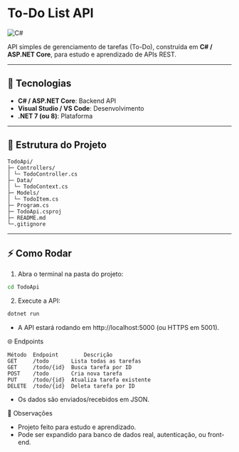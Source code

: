 # To-Do List API

![C#](https://img.shields.io/badge/C%23-.NET%20Core-green)

API simples de gerenciamento de tarefas (To-Do), construída em **C# / ASP.NET Core**, para estudo e aprendizado de APIs REST.

---

## 🔹 Tecnologias

- **C# / ASP.NET Core**: Backend API
- **Visual Studio / VS Code**: Desenvolvimento
- **.NET 7 (ou 8)**: Plataforma

---

## 📂 Estrutura do Projeto
```
TodoApi/
├─ Controllers/
│ └─ TodoController.cs
├─ Data/
│ └─ TodoContext.cs
├─ Models/
│ └─ TodoItem.cs
├─ Program.cs
├─ TodoApi.csproj
├─ README.md
└─.gitignore
```
---

## ⚡ Como Rodar

1. Abra o terminal na pasta do projeto:

```bash
cd TodoApi
```
2. Execute a API:

```bash
dotnet run
```
-  A API estará rodando em http://localhost:5000 (ou HTTPS em 5001).

🌐 Endpoints
```
Método	Endpoint	    Descrição
GET	    /todo	    Lista todas as tarefas
GET	    /todo/{id}	Busca tarefa por ID
POST	/todo	    Cria nova tarefa
PUT	    /todo/{id}	Atualiza tarefa existente
DELETE	/todo/{id}	Deleta tarefa por ID
```
-  Os dados são enviados/recebidos em JSON.

📌 Observações

-  Projeto feito para estudo e aprendizado.
-  Pode ser expandido para banco de dados real, autenticação, ou front-end.
